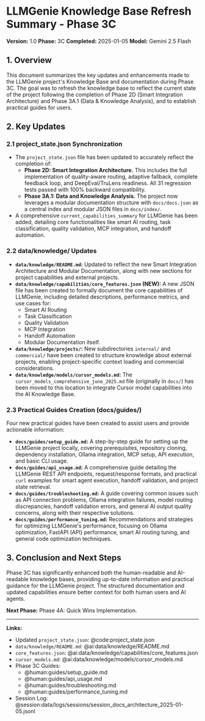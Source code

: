 # LLMGenie Knowledge Base Refresh Summary - Phase 3C

**Version:** 1.0
**Phase:** 3C
**Completed:** 2025-01-05
**Model:** Gemini 2.5 Flash

## 1. Overview

This document summarizes the key updates and enhancements made to the LLMGenie project's Knowledge Base and documentation during Phase 3C. The goal was to refresh the knowledge base to reflect the current state of the project following the completion of Phase 2D (Smart Integration Architecture) and Phase 3A.1 (Data & Knowledge Analysis), and to establish practical guides for users.

## 2. Key Updates

### 2.1 project_state.json Synchronization

-   The `project_state.json` file has been updated to accurately reflect the completion of:
    -   **Phase 2D: Smart Integration Architecture.** This includes the full implementation of quality-aware routing, adaptive fallback, complete feedback loop, and DeepEval/TruLens readiness. All 31 regression tests passed with 100% backward compatibility.
    -   **Phase 3A.1: Data and Knowledge Analysis.** The project now leverages a modular documentation structure with `docs/docs.json` as a central index and modular JSON files in `docs/index/`.
-   A comprehensive `current_capabilities_summary` for LLMGenie has been added, detailing core functionalities like smart AI routing, task classification, quality validation, MCP integration, and handoff automation.

### 2.2 data/knowledge/ Updates

-   **`data/knowledge/README.md`:** Updated to reflect the new Smart Integration Architecture and Modular Documentation, along with new sections for project capabilities and external projects.
-   **`data/knowledge/capabilities/core_features.json` (NEW):** A new JSON file has been created to formally document the core capabilities of LLMGenie, including detailed descriptions, performance metrics, and use cases for:
    -   Smart AI Routing
    -   Task Classification
    -   Quality Validation
    -   MCP Integration
    -   Handoff Automation
    -   Modular Documentation itself.
-   **`data/knowledge/projects/`:** New subdirectories `internal/` and `commercial/` have been created to structure knowledge about external projects, enabling project-specific context loading and commercial considerations.
-   **`data/knowledge/models/cursor_models.md`:** The `cursor_models_comprehensive_june_2025.md` file (originally in `docs/`) has been moved to this location to integrate Cursor model capabilities into the AI Knowledge Base.

### 2.3 Practical Guides Creation (docs/guides/)

Four new practical guides have been created to assist users and provide actionable information:

-   **`docs/guides/setup_guide.md`:** A step-by-step guide for setting up the LLMGenie project locally, covering prerequisites, repository cloning, dependency installation, Ollama integration, MCP setup, API execution, and basic CLI usage.
-   **`docs/guides/api_usage.md`:** A comprehensive guide detailing the LLMGenie REST API endpoints, request/response formats, and practical `curl` examples for smart agent execution, handoff validation, and project state retrieval.
-   **`docs/guides/troubleshooting.md`:** A guide covering common issues such as API connection problems, Ollama integration failures, model routing discrepancies, handoff validation errors, and general AI output quality concerns, along with their respective solutions.
-   **`docs/guides/performance_tuning.md`:** Recommendations and strategies for optimizing LLMGenie's performance, focusing on Ollama optimization, FastAPI (API) performance, smart AI routing tuning, and general code optimization techniques.

## 3. Conclusion and Next Steps

Phase 3C has significantly enhanced both the human-readable and AI-readable knowledge bases, providing up-to-date information and practical guidance for the LLMGenie project. The structured documentation and updated capabilities ensure better context for both human users and AI agents.

**Next Phase:** Phase 4A: Quick Wins Implementation.

---

**Links:**
-   Updated `project_state.json`: @code:project_state.json
-   `data/knowledge/README.md`: @ai:data/knowledge/README.md
-   `core_features.json`: @ai:data/knowledge/capabilities/core_features.json
-   `cursor_models.md`: @ai:data/knowledge/models/cursor_models.md
-   Phase 3C Guides: 
    -   @human:guides/setup_guide.md
    -   @human:guides/api_usage.md
    -   @human:guides/troubleshooting.md
    -   @human:guides/performance_tuning.md
-   Session Log: @session:data/logs/sessions/session_docs_architecture_2025-01-05.jsonl 
